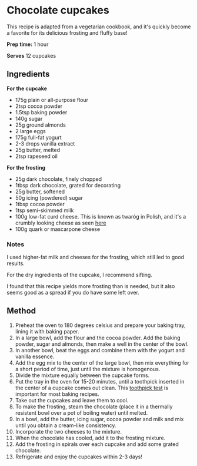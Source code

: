 # Chocolate cupcakes

This recipe is adapted from a vegetarian cookbook, and it's quickly become a favorite for its delicious frosting and fluffy base!

**Prep time:** 1 hour

**Serves** 12 cupcakes

## Ingredients

**For the cupcake**
* 175g plain or all-purpose flour
* 2tsp cocoa powder
* 1.5tsp baking powder
* 140g sugar
* 25g ground almonds
* 2 large eggs
* 175g full-fat yogurt
* 2-3 drops vanilla extract
* 25g butter, melted
* 2tsp rapeseed oil

**For the frosting**
* 25g dark chocolate, finely chopped
* 1tbsp dark chocolate, grated for decorating
* 25g butter, softened
* 50g icing (powdered) sugar
* 1tbsp cocoa powder
* 1tsp semi-skimmed milk
* 100g low-fat curd cheese. This is known as twaróg in Polish, and it's a crumbly looking cheese as seen [here](https://polishhousewife.com/twarog-polish-farmers-cheese/)
* 100g quark or mascarpone cheese

### Notes
I used higher-fat milk and cheeses for the frosting, which still led to good results.

For the dry ingredients of the cupcake, I recommend sifting.

I found that this recipe yields more frosting than is needed, but it also seems good as a spread if you do have some left over.

## Method

1. Preheat the oven to 180 degrees celsius and prepare your baking tray, lining it with baking paper.
2. In a large bowl, add the flour and the cocoa powder. Add the baking powder, sugar and almonds, then make a well in the center of the bowl.
3. In another bowl, beat the eggs and combine them with the yogurt and vanilla essence.
4. Add the egg mix to the center of the large bowl, then mix everything for a short period of time, just until the mixture is homogenous.
5. Divide the mixture equally between the cupcake forms.
6. Put the tray in the oven for 15-20 minutes, until a toothpick inserted in the center of a cupcake comes out clean. This [toothpick test](https://www.cooksillustrated.com/how_tos/10575-how-to-use-the-toothpick-test-to-see-if-baked-goods-are-done) is important for most baking recipes.
7. Take out the cupcakes and leave them to cool.
8. To make the frosting, steam the chocolate (place it in a thermally resistent bowl over a pot of boiling water) until melted.
9. In a bowl, add the butter, icing sugar, cocoa powder and milk and mix until you obtain a cream-like consistency.
10. Incorporate the two cheeses to the mixture.
11. When the chocolate has cooled, add it to the frosting mixture.
12. Add the frosting in spirals over each cupcake and add some grated chocolate.
13. Refrigerate and enjoy the cupcakes within 2-3 days!
